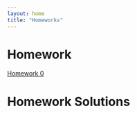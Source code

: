 ```yaml
---
layout: home
title: "Homeworks"
---
```


# Homework

[Homework 0](./Homework/PS0.pdf)

# Homework Solutions


